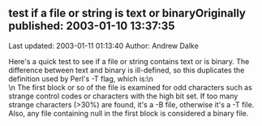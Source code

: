 ## test if a file or string is text or binaryOriginally published: 2003-01-10 13:37:35 
Last updated: 2003-01-11 01:13:40 
Author: Andrew Dalke 
 
Here's a quick test to see if a file or string contains text or is binary.  The difference between text and binary is ill-defined, so this duplicates the definition used by Perl's -T flag, which is:\n<br/>\n The first block or so of the file is examined for odd characters such as strange control codes or characters with the high bit set. If too many strange characters (>30%) are found, it's a -B file, otherwise it's a -T file. Also, any file containing null in the first block is considered a binary file.